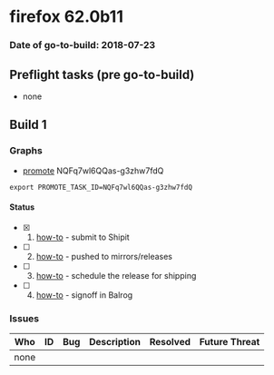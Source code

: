# firefox 62.0b11

### Date of go-to-build: 2018-07-23

## Preflight tasks (pre go-to-build)
- none

## Build 1  

### Graphs
* [promote](https://tools.taskcluster.net/push-inspector/#/NQFq7wl6QQas-g3zhw7fdQ) NQFq7wl6QQas-g3zhw7fdQ
```
export PROMOTE_TASK_ID=NQFq7wl6QQas-g3zhw7fdQ
```


#### Status
- [x] 1.  [how-to](https://wiki.mozilla.org/Release:Release_Automation_on_Mercurial:Starting_a_Release#Submit_to_Ship_It)  - submit to Shipit
- [ ] 2.  [how-to](https://github.com/mozilla-releng/releasewarrior-2.0/blob/master/docs/release-promotion/desktop/howto.md#push-artifacts-to-releases-directory)  - pushed to mirrors/releases
- [ ] 3.  [how-to](https://github.com/mozilla-releng/releasewarrior-2.0/blob/master/docs/release-promotion/desktop/howto.md#ship-the-release)  - schedule the release for shipping
- [ ] 4.  [how-to](https://github.com/mozilla-releng/releasewarrior-2.0/blob/master/docs/release-promotion/desktop/howto.md#obtain-sign-offs-for-changes)  - signoff in Balrog

### Issues
| Who                 | ID               | Bug                                                                 | Description                | Resolved                | Future Threat                |
| ------------------- | ---------------- | ------------------------------------------------------------------- | -------------------------- | ----------------------- | ---------------------------- |
| none | | | | | |

